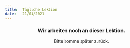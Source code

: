 ```yaml
---
title:  Tägliche Lektion
date:   21/03/2021
---
```


### <center>Wir arbeiten noch an dieser Lektion.</center>
<center>Bitte komme später zurück.</center>